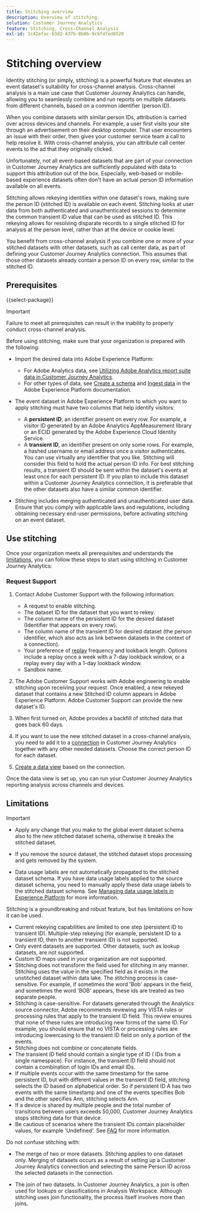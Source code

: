 ```yaml
---
title: Stitching overview
description: Overview of stitching.
solution: Customer Journey Analytics
feature: Stitching, Cross-Channel Analysis
exl-id: 1c42efac-b3d2-437b-8b0b-9c6fdfed8520
---
```

# Stitching overview

Identity stitching (or simply, stitching) is a powerful feature that elevates an event dataset's suitability for cross-channel analysis. Cross-channel analysis is a main use case that Customer Journey Analytics can handle, allowing you to seamlessly combine and run reports on multiple datasets from different channels, based on a common identifier (person ID).

When you combine datasets with similar person IDs, attribution is carried over across devices and channels. For example, a user first visits your site through an advertisement on their desktop computer. That user encounters an issue with their order, then gives your customer service team a call to help resolve it. With cross-channel analysis, you can attribute call center events to the ad that they originally clicked.

Unfortunately, not all event-based datasets that are part of your connection in Customer Journey Analytics are sufficiently populated with data to support this attribution out of the box. Especially, web-based or mobile-based experience datasets often don't have an actual person ID information available on all events.

Stitching allows rekeying identities within one dataset's rows, making sure the person ID (stitched ID) is available on each event. Stitching looks at user data from both authenticated and unauthenticated sessions to determine the common transient ID value that can be used as stitched ID. This rekeying allows for resolving disparate records to a single stitched ID for analysis at the person level, rather than at the device or cookie level.

You benefit from cross-channel analysis if you combine one or more of your stitched datasets with other datasets, such as call center data, as part of defining your Customer Journey Analytics connection. This assumes that those other datasets already contain a person ID on every row, similar to the stitched ID.


## Prerequisites

{{select-package}}

>[!IMPORTANT]
>
>Failure to meet all prerequisites can result in the inability to properly conduct cross-channel analysis.

Before using stitching, make sure that your organization is prepared with the following:

* Import the desired data into Adobe Experience Platform:
  
  * For Adobe Analytics data, see [Utilizing Adobe Analytics report suite data in Customer Journey Analytics](/help/getting-started/aa-vs-cja/aa-data-in-cja.md). 
  * For other types of data, see [Create a schema](https://experienceleague.adobe.com/docs/experience-platform/xdm/tutorials/create-schema-ui.html) and [Ingest data](https://experienceleague.adobe.com/docs/experience-platform/ingestion/home.html) in the Adobe Experience Platform documentation.

* The event dataset in Adobe Experience Platform to which you want to apply stitching must have two columns that help identify visitors:
  
  * A **persistent ID**, an identifier present on every row. For example, a visitor ID generated by an Adobe Analytics AppMeasurement library or an ECID generated by the Adobe Experience Cloud Identity Service.
  * A **transient ID**, an identifier present on only some rows. For example, a hashed username or email address once a visitor authenticates. You can use virtually any identifier that you like. Stitching will consider this field to hold the actual person ID info. For best stitching results, a transient ID should be sent within the dataset's events at least once for each persistent ID.
If you plan to include this dataset within a Customer Journey Analytics connection, it is preferable that the other datasets also have a similar common identifier.

* Stitching includes merging authenticated and unauthenticated user data. Ensure that you comply with applicable laws and regulations, including obtaining necessary end-user permissions, before activating stitching on an event dataset.


## Use stitching

Once your organization meets all prerequisites and understands the [limitations](#limitations), you can follow these steps to start using stitching in Customer Journey Analytics:

### Request Support 

1. Contact Adobe Customer Support with the following information:

   * A request to enable stitching.
   * The dataset ID for the dataset that you want to rekey.
   * The column name of the persistent ID for the desired dataset (Identifier that appears on every row).
   * The column name of the transient ID for desired dataset (the person identifier, which also acts as link between datasets in the context of a connection).
   * Your preference of [replay](explained.md) frequency and lookback length. Options include a replay once a week with a 7-day lookback window, or a replay every day with a 1-day lookback window.
   * Sandbox name.


2. The Adobe Customer Support works with Adobe engineering to enable stitching upon receiving your request. Once enabled, a new rekeyed dataset that contains a new Stitched ID column appears in Adobe Experience Platform. Adobe Customer Support can provide the new dataset's ID.
   
3. When first turned on, Adobe provides a backfill of stitched data that goes back 60 days.
   
4. If you want to use the new stitched dataset in a cross-channel analysis, you need to add it to a [connection](../connections/overview.md) in Customer Journey Analytics together with any other needed datasets. Choose the correct person ID for each dataset.
   
5. [Create a data view](/help/data-views/create-dataview.md) based on the connection.

<!-- To do: Paragraph on backfill once product and marketing determine the best way forward. -->

Once the data view is set up, you can run your Customer Journey Analytics reporting analysis across channels and devices.

<!-- Uncomment once stitching UI is available (for limited testing)..

### Do It Yourself

|Positive|[!BADGE New Feature]{type=Positive before-title="false"}|

{{release-limited-testing-section}}

Alternatively, you can set up and use stitching through the Customer Journey Analytics user interface:

1. Go to the [Create and manage stitched datasets](stitching-ui.md) and follow steps to rekey your dataset.

2. [Create a connection](/help/connections/create-connection.md) in Customer Journey Analytics using the newly generated dataset and any other datasets that you want to include. Choose the correct person ID for each dataset.

3. [Create a connection](/help/connections/create-connection.md) in Customer Journey Analytics using the newly generated dataset and any other datasets that you want to include. Choose the correct person ID for each dataset.
   
4. [Create a data view](/help/data-views/create-dataview.md) based on the connection.

Once the data view is set up, the cross-channel analysis in Customer Journey Analytics is just like any other analysis in Customer Journey Analytics, except now the data operates across channels and devices.

-->


## Limitations

>[!IMPORTANT]
>
>* Apply any change that you make to the global event dataset schema also to the new stitched dataset schema, otherwise it breaks the stitched dataset.
>
>* If you remove the source dataset, the stitched dataset stops processing and gets removed by the system.
>
>* Data usage labels are not automatically propagated to the stitched dataset schema. If you have data usage labels applied to the source dataset schema, you need to manually apply these data usage labels to the stitched dataset schema. See [Managing data usage labels in Experience Platform](https://experienceleague.adobe.com/docs/experience-platform/data-governance/labels/overview.html?lang=en) for more information.

Stitching is a groundbreaking and robust feature, but has limitations on how it can be used.

* Current rekeying capabilities are limited to one step (persistent ID to transient ID). Multiple-step rekeying (for example, persistent ID to a transient ID, then to another transient ID) is not supported.
* Only event datasets are supported. Other datasets, such as lookup datasets, are not supported.
* Custom ID maps used in your organization are not supported.
* Stitching does not transform the field used for stitching in any manner. Stitching uses the value in the specified field as it exists in the unstitched dataset within data lake. The stitching process is case-sensitive. For example, if sometimes the word 'Bob' appears in the field, and sometimes the word 'BOB' appears, these ids are treated as two separate people.
* Stitching is case-sensitive. For datasets generated through the Analytics source connector, Adobe recommends reviewing any VISTA rules or processing rules that apply to the transient ID field. This review ensures that none of these rules are introducing new forms of the same ID. For example, you should ensure that no VISTA or processing rules are introducing lowercasing to the transient ID field on only a portion of the events.
* Stitching does not combine or concatenate fields. 
* The transient ID field should contain a single type of ID ( IDs from a single namespace). For instance, the transient ID field should not contain a combination of login IDs and email IDs.
* If multiple events occur with the same timestamp for the same persistent ID, but with different values in the transient ID field, stitching selects the ID based on alphabetical order. So if persistent ID A has two events with the same timestamp and one of the events specifies Bob and the other specifies Ann, stitching selects Ann.
* If a device is shared by multiple people and the total number of transitions between users exceeds 50,000, Customer Journey Analytics stops stitching data for that device.
* Be cautious of scenarios where the transient IDs contain placeholder values, for example 'Undefined'. See [FAQ](faq.md) for more information.

Do not confuse stitching with:

* The merge of two or more datasets. Stitching applies to one dataset only. Merging of datasets occurs as a result of setting up a Customer Journey Analytics connection and selecting the same Person ID across the selected datasets in the connection.

* The join of two datasets. In Customer Journey Analytics, a join is often used for lookups or classifications in Analysis Workspace. Although stitching uses join functionality, the process itself involves more than joins.
